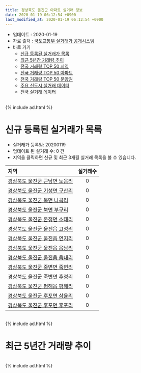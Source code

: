 ```yaml
---
title: 경상북도 울진군 아파트 실거래 정보
date: 2020-01-19 06:12:54 +0900
last_modified_at: 2020-01-19 06:12:54 +0900
---
```


* 업데이트 : 2020-01-19
* 자료 출처 : [국토교통부 실거래가 공개시스템](http://rt.molit.go.kr)
* 바로 가기
    * [신규 등록된 실거래가 목록](#신규-등록된-실거래가-목록)
    * [최근 5년간 거래량 추이](#최근-5년간-거래량-추이)
    * [전국 거래량 TOP 50 지역](https://apt-info.github.io/apt-trade-info/최근-3개월-전국에서-가장-거래가-많이-발생한-지역)
    * [전국 거래량 TOP 50 아파트](https://apt-info.github.io/apt-trade-info/최근-3개월-전국에서-가장-거래가-많이-발생한-아파트)
    * [전국 거래량 TOP 50 분양권](https://apt-info.github.io/apt-trade-info/최근-3개월-전국에서-가장-거래가-많이-발생한-분양권)
    * [주요 신도시 실거래 데이터](https://apt-info.github.io/apt-trade-info/주요-신도시)
    * [전국 실거래 데이터](https://apt-info.github.io/apt-trade-info/전국)

<br>
{% include ad.html %}
<br>

# 신규 등록된 실거래가 목록
* 실거래가 등록일: 20200119
* 업데이트 된 실거래 수: 0 건
* 지역을 클릭하면 신규 및 최근 3개월 실거래 목록을 볼 수 있습니다.


|지역|실거래수|
|:---|:---:|
|[경상북도 울진군 근남면 노음리](https://apt-info.github.io/apt-trade-info/경상북도-울진군-근남면-노음리)|0|
|[경상북도 울진군 기성면 구산리](https://apt-info.github.io/apt-trade-info/경상북도-울진군-기성면-구산리)|0|
|[경상북도 울진군 북면 나곡리](https://apt-info.github.io/apt-trade-info/경상북도-울진군-북면-나곡리)|0|
|[경상북도 울진군 북면 부구리](https://apt-info.github.io/apt-trade-info/경상북도-울진군-북면-부구리)|0|
|[경상북도 울진군 온정면 소태리](https://apt-info.github.io/apt-trade-info/경상북도-울진군-온정면-소태리)|0|
|[경상북도 울진군 울진읍 고성리](https://apt-info.github.io/apt-trade-info/경상북도-울진군-울진읍-고성리)|0|
|[경상북도 울진군 울진읍 연지리](https://apt-info.github.io/apt-trade-info/경상북도-울진군-울진읍-연지리)|0|
|[경상북도 울진군 울진읍 읍남리](https://apt-info.github.io/apt-trade-info/경상북도-울진군-울진읍-읍남리)|0|
|[경상북도 울진군 울진읍 읍내리](https://apt-info.github.io/apt-trade-info/경상북도-울진군-울진읍-읍내리)|0|
|[경상북도 울진군 죽변면 죽변리](https://apt-info.github.io/apt-trade-info/경상북도-울진군-죽변면-죽변리)|0|
|[경상북도 울진군 죽변면 후정리](https://apt-info.github.io/apt-trade-info/경상북도-울진군-죽변면-후정리)|0|
|[경상북도 울진군 평해읍 평해리](https://apt-info.github.io/apt-trade-info/경상북도-울진군-평해읍-평해리)|0|
|[경상북도 울진군 후포면 삼율리](https://apt-info.github.io/apt-trade-info/경상북도-울진군-후포면-삼율리)|0|
|[경상북도 울진군 후포면 후포리](https://apt-info.github.io/apt-trade-info/경상북도-울진군-후포면-후포리)|0|


<br>
{% include ad.html %}
<br>

# 최근 5년간 거래량 추이


<div style="width:100%;">
    <canvas id="deal_progress" height="200"></canvas>
</div>

<script>
new Chart(document.getElementById("deal_progress"), {
    type: 'line',
    data: {
        labels: ['201501','201502','201503','201504','201505','201506','201507','201508','201509','201510','201511','201512','201601','201602','201603','201604','201605','201606','201607','201608','201609','201610','201611','201612','201701','201702','201703','201704','201705','201706','201707','201708','201709','201710','201711','201712','201801','201802','201803','201804','201805','201806','201807','201808','201809','201810','201811','201812','201901','201902','201903','201904','201905','201906','201907','201908','201909','201910','201911','201912','202001'],
        datasets: [{
            label: '매매',
            pointRadius: 1,
            data: [19, 20, 18, 28, 21, 24, 17, 23, 10, 12, 15, 23, 10, 22, 18, 11, 18, 13, 20, 17, 11, 23, 21, 16, 19, 22, 13, 14, 21, 20, 19, 16, 24, 13, 13, 17, 18, 8, 35, 11, 20, 16, 21, 19, 16, 10, 13, 11, 18, 28, 17, 10, 11, 14, 5, 15, 25, 10, 15, 18, 9],
            borderColor: "rgba(255, 201, 14, 1)",
            backgroundColor: "rgba(255, 201, 14, 0.5)",
            fill: false,
            lineTension: 0
        },{
            label: '전월세',
            pointRadius: 1,
            data: [8, 7, 8, 5, 4, 0, 7, 4, 3, 4, 10, 4, 14, 12, 5, 5, 1, 11, 6, 2, 0, 4, 2, 3, 1, 10, 4, 3, 3, 3, 8, 9, 11, 4, 12, 5, 13, 12, 6, 6, 6, 5, 7, 6, 6, 7, 3, 6, 5, 9, 7, 10, 3, 6, 6, 8, 7, 6, 10, 5, 0],
            borderColor: "rgba(0, 141, 185, 1)",
            backgroundColor: "rgba(0, 141, 185, 0.5)",
            fill: false,
            lineTension: 0
        }
        ]
    },
    options: {
        responsive: true,
        title: {
            display: false
        },
        tooltips: {
            mode: 'index',
            intersect: false
        },
        hover: {
            mode: 'nearest',
            intersect: true
        },
        scales: {
            xAxes: [{
                display: true,
                scaleLabel: {
                    display: true,
                    labelString: '년/월'
                }
            }],
            yAxes: [{
                display: true,
                ticks: {
                    suggestedMin: 0,
                },
                scaleLabel: {
                    display: true,
                    labelString: '실거래 수'
                }
            }]
        }
    }
});

</script>


<br>
{% include ad.html %}
<br>

